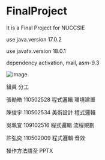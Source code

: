 # FinalProject

It is a Final Project for NUCCSIE

use java.version 17.0.2

use javafx.version 18.0.1

dependency activation, mail, asm-9.3

![image](https://user-images.githubusercontent.com/84084535/165260982-512a8da1-f070-4e90-8eb7-cbdfb5024a58.png)

組員 分工

張勛皓	110502528 程式邏輯 環境建置

陳俊宇	110502534 美術設計 程式邏輯

吳珮宜	109102516 程式邏輯 流程規劃 

許弘奕  110502009 程式邏輯 音效

操作方法請至 PPTX